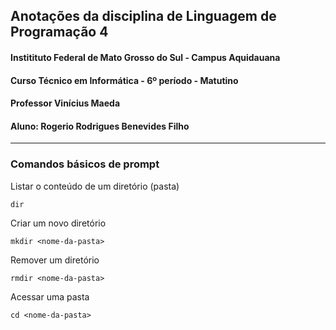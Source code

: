 ## Anotações da disciplina de Linguagem de Programação 4
#### Institituto Federal de Mato Grosso do Sul - Campus Aquidauana
#### Curso Técnico em Informática - 6º período - Matutino
#### Professor Vinícius Maeda
#### Aluno: Rogerio Rodrigues Benevides Filho

---

### Comandos básicos de prompt

Listar o conteúdo de um diretório (pasta)

```
dir
```

Criar um novo diretório
```
mkdir <nome-da-pasta>
```

Remover um diretório
```
rmdir <nome-da-pasta>
```

Acessar uma pasta
```
cd <nome-da-pasta>
```